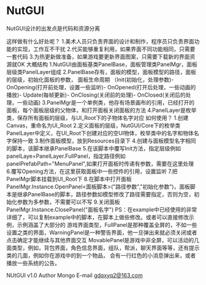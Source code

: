 # NutGUI
NutGUI设计的出发点是代码和资源分离

这样做有什么好处呢？
	1.美术人员只负责界面的设计和制作，程序员只负责界面功能的实现，工作互不干扰
	2.代买能够重复利用，如果界面不同功能相同，只需要一套代码
	3.为热更新做准备，如果游戏要更新界面图案，只需要下载新的界面资源就OK
大概结构
	1.NutGUI由面板基类PanelBase，面板管理类PanelMgr，面板层级类PanelLayer组成
	2.PanelBase存有，面板的模型，面板模型的路径，面板的层级，初始化面板的参数，
	  面板生命周期
	（Init(初始化，处理参数)-
	   OnOpening(打开前处理，设置一些监听)-
	   OnOpened(打开后处理，一些动画的播放)-
	   Update(每帧更新)-
	   OnClosing(关闭前的处理)-
	   OnClosed(关闭后的处理，一些动画)
	3.PanelMgr是一个单例类，他存有场景画布的引用，已经打开的面板，每个面板层级的父物体，和打开面板关闭面板的方法
	4.PanelLayer是枚举类，保存所有面板的层级，与UI_Root下的子物体名字对应
如何使用？
	1.创建Canvas，重命名为UI_Root
	2.定义面板的层级，NutGUI/Core下的枚举类PanelLayer中定义，在UI_Root下创建对应的空UI物体，枚举类中的名字和物体名字保持一致
	3.制作面板模型，放到Resources目录下
	4.创建与面板模型名字相同的脚本，该脚本继承PanelBase
	5.在该脚本中覆写Init方法，指定层级例如panelLaye=PanelLayer.FullPanel，指定路径例如panelPrefabPath="MenuPanel",如果打开面板时传递有参数，需要在这里处理
	6.覆写Opening方法，在这里获取面板中一些控件的引用，设置监听
	7.把PanelMgr脚本挂载到UI_Root下
	8.在脚本中打开面板PanelMgr.Instance.OpenPanel<面板脚本>("路径参数","初始化参数")，面板脚本是继承PanelBase的脚本，路径参数如模型修改了路径需要指定，否则为空，初始化参数为多参数，不需要可以不写
	9.关闭面板PanelMgr.Instance.ClosePanel("面板名字")
PS：在example中已经使用的非常详细了，可以复制example中的脚本，在脚本上做些修改。或者可以直接修改示例，示例涵盖了大部分的
       游戏界面类型，FullPanel是那种覆盖全屏的，不如一些设置之类的界面，WarningPanel是一种警告界面，他一旦弹出来就必须关闭或者点击确定才能继续与其他界面交互
       MovablePanel是游戏中非全屏，可以活动的几面类型，例如，背包界面，角色信息界面，组队，帮派，聊天界面等等，还有提示类的几面，例如你在游戏中的到一个物品，
       会有一行红色的小消息弹出来，或者播放一些系统的公告。

NUtGUI  v1.0
Author  Mongo
E-mail   gdqxyq2@163.com

